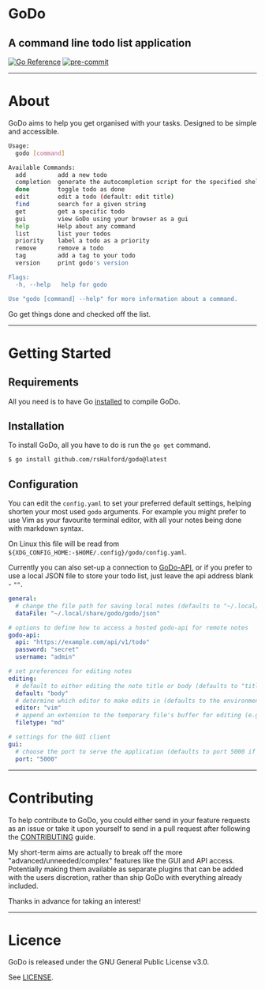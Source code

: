 # GoDo

## A command line todo list application

[![Go Reference](https://pkg.go.dev/badge/github.com/rsHalford/godo.svg)](https://pkg.go.dev/github.com/rsHalford/godo)
[![pre-commit](https://img.shields.io/badge/pre--commit-enabled-brightgreen?logo=pre-commit&logoColor=white)](https://github.com/pre-commit/pre-commit)

---

# About

GoDo aims to help you get organised with your tasks. Designed to be simple and accessible.

```sh
Usage:
  godo [command]

Available Commands:
  add         add a new todo
  completion  generate the autocompletion script for the specified shell
  done        toggle todo as done
  edit        edit a todo (default: edit title)
  find        search for a given string
  get         get a specific todo
  gui         view GoDo using your browser as a gui
  help        Help about any command
  list        list your todos
  priority    label a todo as a priority
  remove      remove a todo
  tag         add a tag to your todo
  version     print godo's version

Flags:
  -h, --help   help for godo

Use "godo [command] --help" for more information about a command.
```

Go get things done and checked off the list.

---

# Getting Started

## Requirements

All you need is to have Go [installed](https://go.dev/dl/) to compile GoDo.

## Installation

To install GoDo, all you have to do is run the `go get` command.

```sh
$ go install github.com/rsHalford/godo@latest
```

## Configuration

You can edit the `config.yaml` to set your preferred default settings, helping shorten your most used `godo` arguments. For example you might prefer to use Vim as your favourite terminal editor, with all your notes being done with markdown syntax.

On Linux this file will be read from `${XDG_CONFIG_HOME:-$HOME/.config}/godo/config.yaml`.

Currently you can also set-up a connection to [GoDo-API](https://github.com/rsHalford/goapi), or if you prefer to use a local JSON file to store your todo list, just leave the api address blank - `""`.

```yaml
general:
  # change the file path for saving local notes (defaults to "~/.local/share/godo/godos.json" if unset)
  dataFile: "~/.local/share/godo/godo/json"

# options to define how to access a hosted godo-api for remote notes
godo-api:
  api: "https://example.com/api/v1/todo"
  password: "secret"
  username: "admin"

# set preferences for editing notes
editing:
  # default to either editing the note title or body (defaults to "title" if unset)
  default: "body"
  # determine which editor to make edits in (defaults to the environment's $EDITOR if unset)
  editor: "vim"
  # append an extension to the temporary file's buffer for editing (e.g. "org", "md", "txt")
  filetype: "md"

# settings for the GUI client
gui:
  # choose the port to serve the application (defaults to port 5000 if unset)
  port: "5000"
```

---

# Contributing

To help contribute to GoDo, you could either send in your feature requests as an issue or take it upon yourself to send in a pull request after following the [CONTRIBUTING](https://github.com/rsHalford/godo/blob/main/CONTRIBUTING.md) guide.

My short-term aims are actually to break off the more "advanced/unneeded/complex" features like the GUI and API access. Potentially making them available as separate plugins that can be added with the users discretion, rather than ship GoDo with everything already included.

Thanks in advance for taking an interest!

---

# Licence

GoDo is released under the GNU General Public License v3.0.

See [LICENSE](https://github.com/rsHalford/godo/blob/main/LICENSE).
